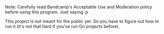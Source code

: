 Note: Carefully read Bandcamp's Acceptable Use and Moderation policy before using this program. Just saying :p

This project is not meant for the public yet. So you have to figure out how to run it (it's not that hard if you've run Go projects before).
